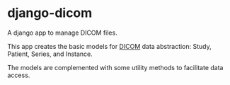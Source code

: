 # django-dicom
A django app to manage DICOM files.

This app creates the basic models for [DICOM][1] data abstraction: Study, Patient, Series, and Instance. 

The models are complemented with some utility methods to facilitate data access.



[1]: https://www.dicomstandard.org/
